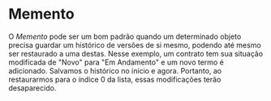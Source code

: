 # Memento

O _Memento_ pode ser um bom padrão quando um determinado objeto precisa guardar um histórico de versões de si mesmo, podendo até mesmo ser restaurado a uma destas. Nesse exemplo, um contrato tem sua situação modificada de "Novo" para "Em Andamento" e um novo termo é adicionado. Salvamos o histórico no início e agora. Portanto, ao restaurarmos para o índice 0 da lista, essas modificações terão desaparecido.